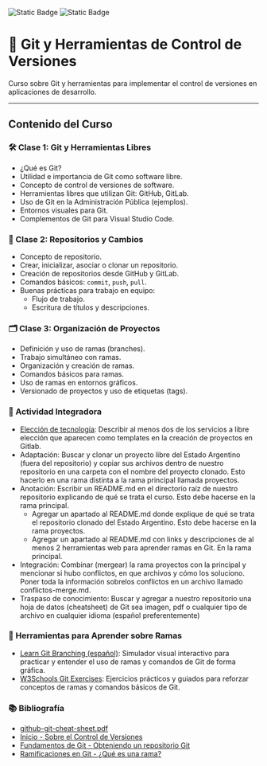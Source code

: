 ![Static Badge](https://img.shields.io/badge/Curso%20Git-2025-brightgreen) ![Static Badge](https://img.shields.io/badge/Docente-Agustín%20Parmisano-brightgreen)
# 📝 Git y Herramientas de Control de Versiones

Curso sobre Git y herramientas para implementar el control de versiones en aplicaciones de desarrollo.

---

## Contenido del Curso

### 🛠️ Clase 1: Git y Herramientas Libres
- ¿Qué es Git?
- Utilidad e importancia de Git como software libre.
- Concepto de control de versiones de software.
- Herramientas libres que utilizan Git: GitHub, GitLab.
- Uso de Git en la Administración Pública (ejemplos).
- Entornos visuales para Git.
- Complementos de Git para Visual Studio Code.

### 🔄 Clase 2: Repositorios y Cambios
- Concepto de repositorio.
- Crear, inicializar, asociar o clonar un repositorio.
- Creación de repositorios desde GitHub y GitLab.
- Comandos básicos: `commit`, `push`, `pull`.
- Buenas prácticas para trabajo en equipo:
    - Flujo de trabajo.
    - Escritura de títulos y descripciones.

### 🗂️ Clase 3: Organización de Proyectos
- Definición y uso de ramas (branches).
- Trabajo simultáneo con ramas.
- Organización y creación de ramas.
- Comandos básicos para ramas.
- Uso de ramas en entornos gráficos.
- Versionado de proyectos y uso de etiquetas (tags).

### 🧩 Actividad Integradora
- [Elección de tecnología](recursos/eleccion-de-tecnologias.pdf): Describir al menos dos de los servicios a libre elección que aparecen como templates en la creación de proyectos en Gitlab.
- Adaptación: Buscar y clonar un proyecto libre del Estado Argentino (fuera del repositorio) y copiar sus archivos dentro de nuestro repositorio en una carpeta con el nombre del proyecto clonado. Esto hacerlo en una rama distinta a la rama principal llamada proyectos.
- Anotación: Escribir un README.md en el directorio raíz de nuestro repositorio explicando de qué se trata el curso. Esto debe hacerse en la rama principal.
    - Agregar un apartado al README.md donde explique de qué se trata el repositorio clonado del Estado Argentino. Esto debe hacerse en la rama proyectos.
    - Agregar un apartado al README.md con links y descripciones de al menos 2 herramientas web para aprender ramas en Git. En la rama principal.
- Integración: Combinar (mergear) la rama proyectos con la principal y mencionar si hubo conflictos, en que archivos y cómo los soluciono. Poner toda la información sobrelos conflictos en un archivo llamado conflictos-merge.md.
- Traspaso de conocimiento: Buscar y agregar a nuestro repositorio una hoja de datos (cheatsheet) de Git sea imagen, pdf o cualquier tipo de archivo en cualquier idioma (español preferentemente)

### 🔀 Herramientas para Aprender sobre Ramas
- [Learn Git Branching (español)](https://learngitbranching.js.org/?locale=es_AR): Simulador visual interactivo para practicar y entender el uso de ramas y comandos de Git de forma gráfica.
- [W3Schools Git Exercises](https://www.w3schools.com/git/git_exercises.asp): Ejercicios prácticos y guiados para reforzar conceptos de ramas y comandos básicos de Git.

### 📚 Bibliografía
- [github-git-cheat-sheet.pdf](bibliografia/github-git-cheat-sheet.pdf)
- [Inicio - Sobre el Control de Versiones](https://git-scm.com/book/es/v2/Inicio---Sobre-el-Control-de-Versiones-Acerca-del-Control-de-Versiones)
- [Fundamentos de Git - Obteniendo un repositorio Git](https://git-scm.com/book/es/v2/Fundamentos-de-Git-Obteniendo-un-repositorio-Git)
- [Ramificaciones en Git - ¿Qué es una rama?](https://git-scm.com/book/es/v2/Ramificaciones-en-Git-%C2%BFQu%C3%A9-es-una-rama%3F)